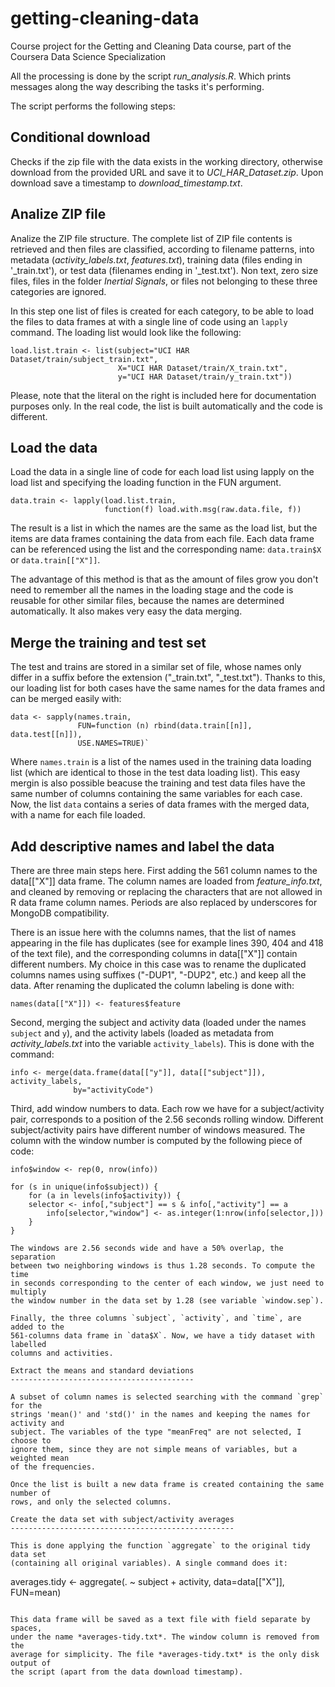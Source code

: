 getting-cleaning-data
=====================

Course project for the Getting and Cleaning Data course, part of the Coursera 
Data Science Specialization

All the processing is done by the script *run_analysis.R*. Which prints messages
along the way describing the tasks it's performing.

The script performs the following steps:

Conditional download
--------------------

Checks if the zip file with the data exists in the working directory, otherwise 
download from the provided URL and save it to *UCI_HAR_Dataset.zip*. Upon 
download save a timestamp to *download_timestamp.txt*.

Analize ZIP file
----------------

Analize the ZIP file structure. The complete list of ZIP file contents is 
retrieved and then files are classified, according to filename patterns, into
 metadata (*activity_labels.txt*, *features.txt*), training data (files ending 
in '_train.txt'), or test data (filenames ending in '_test.txt'). Non text, 
zero size files, files in the folder *Inertial Signals*, or files not 
belonging to these three categories are ignored.

In this step one list of files is created for each category, to be able to load 
the files to data frames at with a single line of code using an `lapply` 
command. The loading list would look like the following:

```
load.list.train <- list(subject="UCI HAR Dataset/train/subject_train.txt", 
                        X="UCI HAR Dataset/train/X_train.txt", 
                        y="UCI HAR Dataset/train/y_train.txt"))
```

Please, note that the literal on the right is included here for documentation 
purposes only. In the real code, the list is built automatically and the code is
different.

Load the data
-------------

Load the data in a single line of code for each load list using lapply on the
load list and specifying the loading function in the FUN argument.

```
data.train <- lapply(load.list.train, 
                     function(f) load.with.msg(raw.data.file, f))
```

The result is a list in which the names are the same as the load list, but the 
items are data frames containing the data from each file. Each data frame can 
be referenced using the list and the corresponding name: `data.train$X` or 
`data.train[["X"]]`.

The advantage of this method is that as the amount of files grow you don't need
to remember all the names in the loading stage and the code is reusable for
other similar files, because the names are determined automatically. It also
makes very easy the data merging.

Merge the training and test set
-------------------------------

The test and trains are stored in a similar set of file, whose names only differ
in a suffix before the extension ("_train.txt", "_test.txt"). Thanks to this,
our loading list for both cases have the same names for the data frames and can
be merged easily with:

```
data <- sapply(names.train, 
               FUN=function (n) rbind(data.train[[n]], data.test[[n]]),
               USE.NAMES=TRUE)`
```

Where `names.train` is a list of the names used in the training data loading
list (which are identical to those in the test data loading list). This easy
mergin is also possible beacuse the training and test data files have the same
number of columns containing the same variables for each case. Now, the list
`data` contains a series of data frames with the merged data, with a name for
each file loaded.

Add descriptive names and label the data
----------------------------------------

There are three main steps here. First adding the 561 column names to 
the data[["X"]] data frame. The column names are loaded from 
*feature_info.txt*, and cleaned by removing or replacing the characters that are
not allowed in R data frame column names. Periods are also replaced by
underscores for MongoDB compatibility.

There is an issue here with the columns names, that the list of names appearing 
in the file has duplicates (see for example lines 390, 404 and 418 of the text 
file), and the corresponding columns in data[["X"]] contain different numbers. 
My choice in this case was to rename the duplicated columns names using 
suffixes ("-DUP1", "-DUP2", etc.) and keep all the data. After renaming the 
duplicated the column labeling is done with:

```
names(data[["X"]]) <- features$feature
```

Second, merging the subject and activity data (loaded under the names `subject` 
and `y`), and the activity labels (loaded as metadata from *activity_labels.txt*
 into the variable `activity_labels`). This is done with the command:

```
info <- merge(data.frame(data[["y"]], data[["subject"]]), activity_labels, 
              by="activityCode")
```

Third, add window numbers to data. Each row we have for a subject/activity 
pair, corresponds to a position of the 2.56 seconds rolling window. Different
subject/activity pairs have different number of windows measured. The column
with the window number is computed by the following piece of code:

```
info$window <- rep(0, nrow(info))

for (s in unique(info$subject)) {
    for (a in levels(info$activity)) {
	selector <- info[,"subject"] == s & info[,"activity"] == a
        info[selector,"window"] <- as.integer(1:nrow(info[selector,]))
    }
}

The windows are 2.56 seconds wide and have a 50% overlap, the separation 
between two neighboring windows is thus 1.28 seconds. To compute the time
in seconds corresponding to the center of each window, we just need to multiply 
the window number in the data set by 1.28 (see variable `window.sep`).

Finally, the three columns `subject`, `activity`, and `time`, are added to the 
561-columns data frame in `data$X`. Now, we have a tidy dataset with labelled 
columns and activities.

Extract the means and standard deviations
-----------------------------------------

A subset of column names is selected searching with the command `grep` for the
strings 'mean()' and 'std()' in the names and keeping the names for activity and
subject. The variables of the type "meanFreq" are not selected, I choose to 
ignore them, since they are not simple means of variables, but a weighted mean 
of the frequencies.

Once the list is built a new data frame is created containing the same number of
rows, and only the selected columns.

Create the data set with subject/activity averages
--------------------------------------------------

This is done applying the function `aggregate` to the original tidy data set 
(containing all original variables). A single command does it:

```
averages.tidy <- aggregate(. ~ subject + activity, data=data[["X"]], 
                           FUN=mean)
```

This data frame will be saved as a text file with field separate by spaces,
under the name *averages-tidy.txt*. The window column is removed from the 
average for simplicity. The file *averages-tidy.txt* is the only disk output of 
the script (apart from the data download timestamp).

